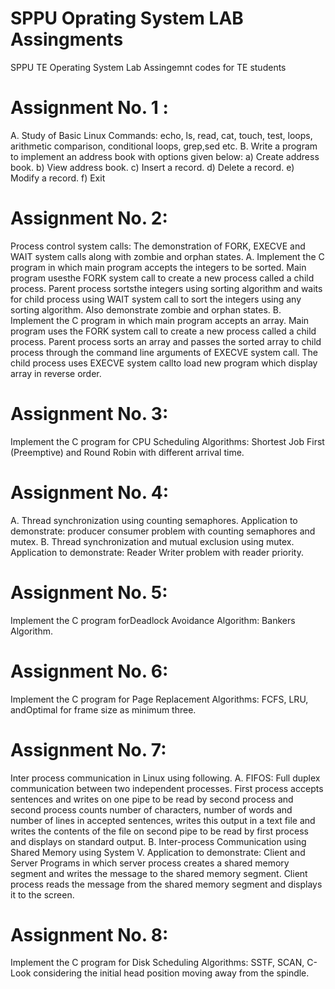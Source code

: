 # SPPU Oprating System LAB Assingments
SPPU TE Operating System Lab Assingemnt codes for TE students

# Assignment No. 1 :
A. Study of Basic Linux Commands: echo, ls, read, cat, touch, test, loops, arithmetic comparison,
conditional loops, grep,sed etc.
B. Write a program to implement an address book with options given below: a) Create address
book. b) View address book. c) Insert a record. d) Delete a record. e) Modify a record. f) Exit

# Assignment No. 2:
Process control system calls: The demonstration of FORK, EXECVE and WAIT system calls along
with zombie and orphan states.
A. Implement the C program in which main program accepts the integers to be sorted. Main program
usesthe FORK system call to create a new process called a child process. Parent process sortsthe integers
using sorting algorithm and waits for child process using WAIT system call to sort the integers using any
sorting algorithm. Also demonstrate zombie and orphan states.
B. Implement the C program in which main program accepts an array. Main program uses the FORK
system call to create a new process called a child process. Parent process sorts an array and passes the
sorted array to child process through the command line arguments of EXECVE system call. The child
process uses EXECVE system callto load new program which display array in reverse order.

# Assignment No. 3:
Implement the C program for CPU Scheduling Algorithms: Shortest Job First
(Preemptive) and Round Robin with different arrival time.

# Assignment No. 4:
A. Thread synchronization using counting semaphores. Application to demonstrate: producer consumer problem with counting semaphores and mutex.
B. Thread synchronization and mutual exclusion using mutex. Application to demonstrate: Reader Writer problem with reader priority.

# Assignment No. 5:
Implement the C program forDeadlock Avoidance Algorithm: Bankers Algorithm.

# Assignment No. 6:
Implement the C program for Page Replacement Algorithms: FCFS, LRU, andOptimal for frame size as
minimum three.

# Assignment No. 7:
Inter process communication in Linux using following.
A. FIFOS: Full duplex communication between two independent processes. First process accepts
sentences and writes on one pipe to be read by second process and second process counts number of
characters, number of words and number of lines in accepted sentences, writes this output in a text file
and writes the contents of the file on second pipe to be read by first process and displays on standard
output.
B. Inter-process Communication using Shared Memory using System V. Application to demonstrate:
Client and Server Programs in which server process creates a shared memory segment and writes the
message to the shared memory segment. Client process reads the message from the shared memory
segment and displays it to the screen.

# Assignment No. 8:
Implement the C program for Disk Scheduling Algorithms: SSTF, SCAN, C-Look
considering the initial head position moving away from the spindle.
